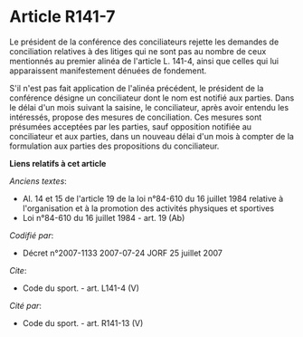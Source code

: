 # Article R141-7

Le président de la conférence des conciliateurs rejette les demandes de conciliation relatives à des litiges qui ne sont pas
au nombre de ceux mentionnés au premier alinéa de l'article L. 141-4, ainsi que celles qui lui apparaissent manifestement
dénuées de fondement.

S'il n'est pas fait application de l'alinéa précédent, le président de la conférence désigne un conciliateur dont le nom est
notifié aux parties. Dans le délai d'un mois suivant la saisine, le conciliateur, après avoir entendu les intéressés, propose
des mesures de conciliation. Ces mesures sont présumées acceptées par les parties, sauf opposition notifiée au conciliateur
et aux parties, dans un nouveau délai d'un mois à compter de la formulation aux parties des propositions du conciliateur.

**Liens relatifs à cet article**

_Anciens textes_:

  - Al. 14 et 15 de l'article 19 de la loi n°84-610 du 16 juillet 1984 relative à l'organisation et à la promotion des activités physiques et sportives
  - Loi n°84-610 du 16 juillet 1984 - art. 19 (Ab)

_Codifié par_:

  - Décret n°2007-1133 2007-07-24 JORF 25 juillet 2007

_Cite_:

  - Code du sport. - art. L141-4 (V)

_Cité par_:

  - Code du sport. - art. R141-13 (V)
